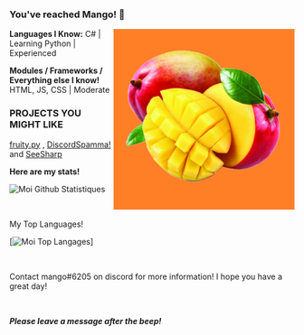 ### You've reached Mango! 🥭

<img align="right" alt="PNG" src="https://raw.githubusercontent.com/mangoess/mangoess/main/Assets/mangopng2.png" width="320" height="320" />

**Languages I Know:**
C# | Learning 
Python | Experienced

**Modules / Frameworks / Everything else I know!**
HTML, JS, CSS | Moderate

### PROJECTS YOU MIGHT LIKE

[fruity.py](https://github.com/mangoess/fruity) , 
[DiscordSpamma!](https://github.com/mangoess/DiscordSpama) and 
[SeeSharp](https://github.com/mangoess/CSharp)

****Here are my stats!****

![Moi Github Statistiques](https://github-readme-stats.vercel.app/api?username=mangoess&show_icons=true&theme=cobalt)

<br />

My Top Languages!

[![Moi Top Langages](https://github-readme-stats.vercel.app/api/top-langs/?username=mangoess&layout=compact)]

<br />

Contact mango#6205 on discord for more information!
I hope you have a great day!

<br />

***Please leave a message after the beep!***
